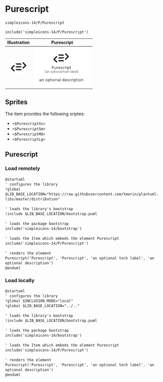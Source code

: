 # Purescript


```text
simpleicons-14/P/Purescript
```

```text
include('simpleicons-14/P/Purescript')
```



| Illustration | Purescript |
| :---: | :---: |
| ![illustration for Illustration](../../simpleicons-14/P/Purescript.png) | ![illustration for Purescript](../../simpleicons-14/P/Purescript.Local.png) |



## Sprites
The item provides the following sriptes:

- `<$PurescriptXs>`
- `<$PurescriptSm>`
- `<$PurescriptMd>`
- `<$PurescriptLg>`





## Purescript

### Load remotely
```plantuml
@startuml
' configures the library
!global $LIB_BASE_LOCATION="https://raw.githubusercontent.com/tmorin/plantuml-libs/master/distribution"

' loads the library's bootstrap
!include $LIB_BASE_LOCATION/bootstrap.puml

' loads the package bootstrap
include('simpleicons-14/bootstrap')

' loads the Item which embeds the element Purescript
include('simpleicons-14/P/Purescript')

' renders the element
Purescript('Purescript', 'Purescript', 'an optional tech label', 'an optional description')
@enduml
```

### Load locally
```plantuml
@startuml
' configures the library
!global $INCLUSION_MODE="local"
!global $LIB_BASE_LOCATION="../.."

' loads the library's bootstrap
!include $LIB_BASE_LOCATION/bootstrap.puml

' loads the package bootstrap
include('simpleicons-14/bootstrap')

' loads the Item which embeds the element Purescript
include('simpleicons-14/P/Purescript')

' renders the element
Purescript('Purescript', 'Purescript', 'an optional tech label', 'an optional description')
@enduml
```

